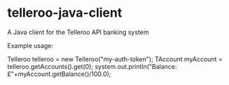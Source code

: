 # telleroo-java-client
A Java client for the Telleroo API banking system

Example usage:

  Telleroo telleroo = new Telleroo("my-auth-token");
  TAccount myAccount = telleroo.getAccounts().get(0);
  system.out.println("Balance: £"+myAccount.getBalance()/100.0);
  

